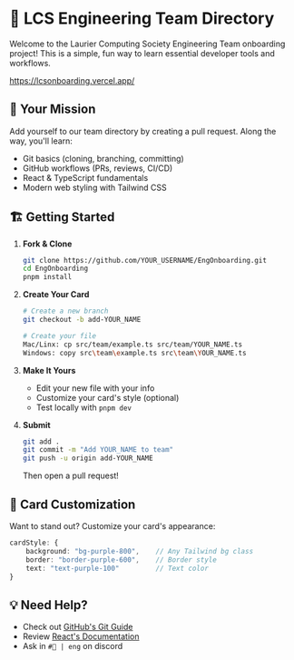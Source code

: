 # 🚀 LCS Engineering Team Directory

Welcome to the Laurier Computing Society Engineering Team onboarding project! This is a simple, fun way to learn essential developer tools and workflows.

https://lcsonboarding.vercel.app/

## 🎯 Your Mission

Add yourself to our team directory by creating a pull request. Along the way, you'll learn:

- Git basics (cloning, branching, committing)
- GitHub workflows (PRs, reviews, CI/CD)
- React & TypeScript fundamentals
- Modern web styling with Tailwind CSS

## 🏗️ Getting Started

1. **Fork & Clone**
   ```bash
   git clone https://github.com/YOUR_USERNAME/EngOnboarding.git
   cd EngOnboarding
   pnpm install
   ```

2. **Create Your Card**
   ```bash
   # Create a new branch
   git checkout -b add-YOUR_NAME

   # Create your file
   Mac/Linx: cp src/team/example.ts src/team/YOUR_NAME.ts
   Windows: copy src\team\example.ts src\team\YOUR_NAME.ts
   ```

3. **Make It Yours**
   - Edit your new file with your info
   - Customize your card's style (optional)
   - Test locally with `pnpm dev`

4. **Submit**
   ```bash
   git add .
   git commit -m "Add YOUR_NAME to team"
   git push -u origin add-YOUR_NAME
   ```
   Then open a pull request!

## 🎨 Card Customization

Want to stand out? Customize your card's appearance:
```typescript
cardStyle: {
    background: "bg-purple-800",    // Any Tailwind bg class
    border: "border-purple-600",    // Border style
    text: "text-purple-100"         // Text color
}
```

## 💡 Need Help?

- Check out [GitHub's Git Guide](https://github.com/git-guides)
- Review [React's Documentation](https://react.dev)
- Ask in `#🔧 | eng` on discord
